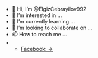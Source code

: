 - 👋 Hi, I’m @ElgizCebrayilov992
- 👀 I’m interested in ...
- 🌱 I’m currently learning ...
- 💞️ I’m looking to collaborate on ...
- 📫 How to reach me ... 
- - [Facebook: ->](https://www.facebook.com/ekosh6666/)

<!---
ElgizCebrayilov992/ElgizCebrayilov992 is a ✨ special ✨ repository because its `README.md` (this file) appears on your GitHub profile.
You can click the Preview link to take a look at your changes.
--->
